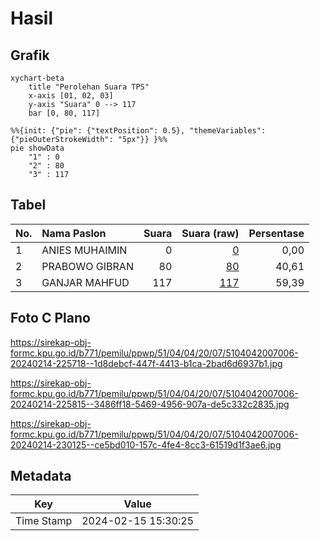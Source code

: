 # Hasil

## Grafik

```mermaid
xychart-beta
    title "Perolehan Suara TPS"
    x-axis [01, 02, 03]
    y-axis "Suara" 0 --> 117
    bar [0, 80, 117]
```

```mermaid
%%{init: {"pie": {"textPosition": 0.5}, "themeVariables": {"pieOuterStrokeWidth": "5px"}} }%%
pie showData
    "1" : 0
    "2" : 80
    "3" : 117
```

## Tabel

| No. | Nama Paslon    | Suara | Suara (raw) | Persentase |
|:--- |:-------------- | -----:| -----------:| ----------:|
| 1   | ANIES MUHAIMIN | 0     | [0][p-1]    | 0,00       |
| 2   | PRABOWO GIBRAN | 80    | [80][p-2]   | 40,61      |
| 3   | GANJAR MAHFUD  | 117   | [117][p-3]  | 59,39      |


[p-1]: https://github.com/gigit-pemilu/pemilu-2024-51-bali/blob/main/pilpres/hitung-suara/sub/51-bali/sub/04-gianyar/sub/04-tampaksiring/sub/2007-pejeng-kangin/sub/006-tps/sub/paslon-1.txt
[p-2]: https://github.com/gigit-pemilu/pemilu-2024-51-bali/blob/main/pilpres/hitung-suara/sub/51-bali/sub/04-gianyar/sub/04-tampaksiring/sub/2007-pejeng-kangin/sub/006-tps/sub/paslon-2.txt
[p-3]: https://github.com/gigit-pemilu/pemilu-2024-51-bali/blob/main/pilpres/hitung-suara/sub/51-bali/sub/04-gianyar/sub/04-tampaksiring/sub/2007-pejeng-kangin/sub/006-tps/sub/paslon-3.txt

## Foto C Plano

https://sirekap-obj-formc.kpu.go.id/b771/pemilu/ppwp/51/04/04/20/07/5104042007006-20240214-225718--1d8debcf-447f-4413-b1ca-2bad6d6937b1.jpg

https://sirekap-obj-formc.kpu.go.id/b771/pemilu/ppwp/51/04/04/20/07/5104042007006-20240214-225815--3486ff18-5469-4956-907a-de5c332c2835.jpg

https://sirekap-obj-formc.kpu.go.id/b771/pemilu/ppwp/51/04/04/20/07/5104042007006-20240214-230125--ce5bd010-157c-4fe4-8cc3-61519d1f3ae6.jpg


## Metadata

| Key        | Value               |
| ---------- | ------------------- |
| Time Stamp | 2024-02-15 15:30:25 |



